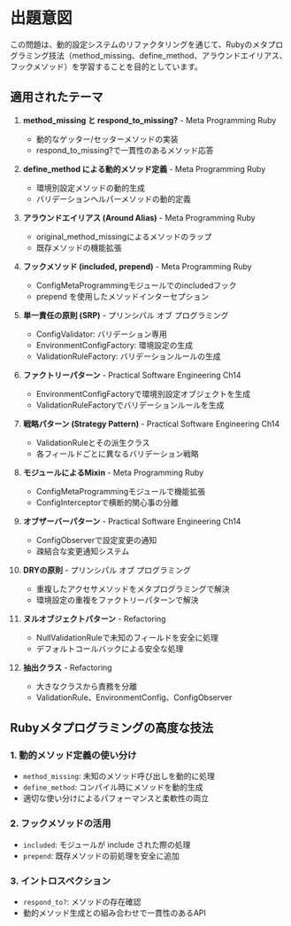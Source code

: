 # 出題意図

この問題は、動的設定システムのリファクタリングを通じて、Rubyのメタプログラミング技法（method_missing、define_method、アラウンドエイリアス、フックメソッド）を学習することを目的としています。

## 適用されたテーマ

1. **method_missing と respond_to_missing?** - Meta Programming Ruby
   - 動的なゲッター/セッターメソッドの実装
   - respond_to_missing?で一貫性のあるメソッド応答

2. **define_method による動的メソッド定義** - Meta Programming Ruby
   - 環境別設定メソッドの動的生成
   - バリデーションヘルパーメソッドの動的定義

3. **アラウンドエイリアス (Around Alias)** - Meta Programming Ruby
   - original_method_missingによるメソッドのラップ
   - 既存メソッドの機能拡張

4. **フックメソッド (included, prepend)** - Meta Programming Ruby
   - ConfigMetaProgrammingモジュールでのincludedフック
   - prepend を使用したメソッドインターセプション

5. **単一責任の原則 (SRP)** - プリンシパル オブ プログラミング
   - ConfigValidator: バリデーション専用
   - EnvironmentConfigFactory: 環境設定の生成
   - ValidationRuleFactory: バリデーションルールの生成

6. **ファクトリーパターン** - Practical Software Engineering Ch14
   - EnvironmentConfigFactoryで環境別設定オブジェクトを生成
   - ValidationRuleFactoryでバリデーションルールを生成

7. **戦略パターン (Strategy Pattern)** - Practical Software Engineering Ch14
   - ValidationRuleとその派生クラス
   - 各フィールドごとに異なるバリデーション戦略

8. **モジュールによるMixin** - Meta Programming Ruby
   - ConfigMetaProgrammingモジュールで機能拡張
   - ConfigInterceptorで横断的関心事の分離

9. **オブザーバーパターン** - Practical Software Engineering Ch14
   - ConfigObserverで設定変更の通知
   - 疎結合な変更通知システム

10. **DRYの原則** - プリンシパル オブ プログラミング
    - 重複したアクセサメソッドをメタプログラミングで解決
    - 環境設定の重複をファクトリーパターンで解決

11. **ヌルオブジェクトパターン** - Refactoring
    - NullValidationRuleで未知のフィールドを安全に処理
    - デフォルトコールバックによる安全な処理

12. **抽出クラス** - Refactoring
    - 大きなクラスから責務を分離
    - ValidationRule、EnvironmentConfig、ConfigObserver

## Rubyメタプログラミングの高度な技法

### 1. **動的メソッド定義の使い分け**
- `method_missing`: 未知のメソッド呼び出しを動的に処理
- `define_method`: コンパイル時にメソッドを動的生成
- 適切な使い分けによるパフォーマンスと柔軟性の両立

### 2. **フックメソッドの活用**
- `included`: モジュールが include された際の処理
- `prepend`: 既存メソッドの前処理を安全に追加

### 3. **イントロスペクション**
- `respond_to?`: メソッドの存在確認
- 動的メソッド生成との組み合わせで一貫性のあるAPI